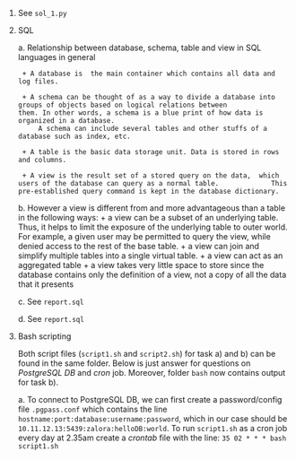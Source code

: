 1. See `sol_1.py`

2. SQL
	
	a. Relationship between database, schema, table and view in SQL	languages in general

		+ A database is  the main container which contains all data and log files.

		+ A schema can be thought of as a way to divide a database into groups of objects based on logical relations between 			them. In other words, a schema is a blue print of how data is organized in a database. 
			A schema can include several tables and other stuffs of a database such as index, etc.

		+ A table is the basic data storage unit. Data is stored in rows and columns.

		+ A view is the result set of a stored query on the data,  which users of the database can query as a normal table. 			This pre-established query command is kept in the database dictionary.
	
	b. However a view is different from and more advantageous than a table in the following ways:
		+ a view can be a subset of an underlying table. Thus, it helps to limit the exposure of the underlying table to 					outer world. For example,  a given user may be permitted to query the view, while denied access to the rest of the 			base table.
		+ a view can join and simplify multiple tables into a single virtual table.
		+ a view can act as an aggregated table
		+ a view takes very little space to store since the database contains only the definition of a view, not a copy of 				all the data that it presents

	c. See `report.sql`
	
	d. See `report.sql`
3.  Bash scripting

	Both script files (`script1.sh` and `script2.sh`) for task a) and b) can be found in the same folder. Below is just 		answer for questions on _PostgreSQL DB_ and _cron_ job. Moreover, folder `bash` now contains output for task b).

	a. 	To connect to PostgreSQL DB, we can first create a password/config file `.pgpass.conf` which contains the line 				`hostname:port:database:username:password`, which in our case should be `10.11.12.13:5439:zalora:helloDB:world`.
			To run `script1.sh` as a cron job every day at 2.35am create a _crontab_ file with the line: `35 02 * * * bash 					script1.sh`




